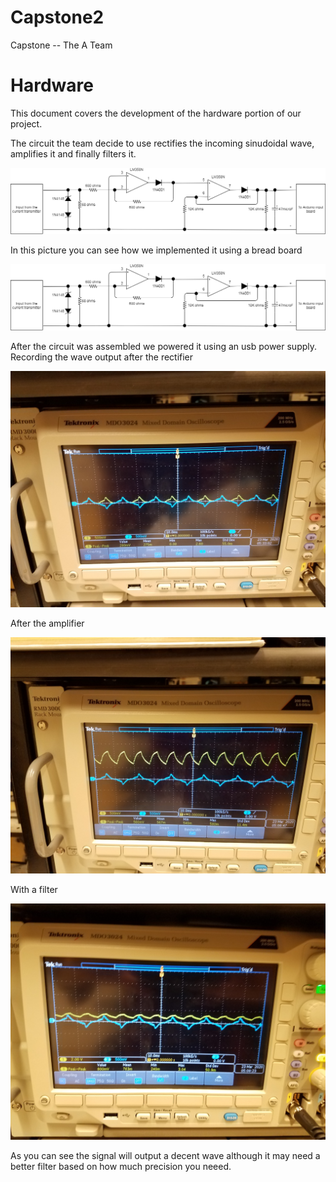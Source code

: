 # Capstone2
Capstone -- The A Team

# Hardware

This document covers the development of the hardware portion of our project.

The circuit the team decide to use rectifies the incoming sinudoidal wave, amplifies it and finally filters it.

![circuit diagram](https://github.com/ElBureeto/Capstone2/blob/develop/hardware/Images%20and%20Schematics/circuit%20Diagram.png)

In this picture you can see how we implemented it using a bread board

![breadboard](https://github.com/ElBureeto/Capstone2/blob/develop/hardware/Images%20and%20Schematics/circuit%20Diagram.png)


After the circuit was assembled we powered it using an usb power supply. 
Recording the wave output after the rectifier

![rectified](https://github.com/ElBureeto/Capstone2/blob/develop/hardware/Images%20and%20Schematics/rectified.jpg)


After the amplifier

![amplified](https://github.com/ElBureeto/Capstone2/blob/develop/hardware/Images%20and%20Schematics/amplified.jpg)


With a filter

![filtered](https://github.com/ElBureeto/Capstone2/blob/develop/hardware/Images%20and%20Schematics/filtered.jpg)


As you can see the signal will output a decent wave although it may need a better filter based on how much precision you neeed.

